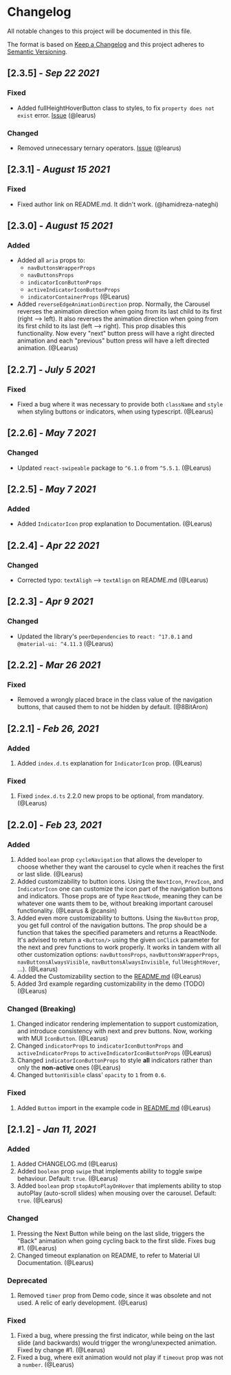# Changelog

All notable changes to this project will be documented in this file.

The format is based on [Keep a Changelog][Keep a Changelog] and this project adheres to [Semantic Versioning][Semantic Versioning].

## [2.3.5] - *Sep 22 2021*

### Fixed

- Added fullHeightHoverButton class to styles, to fix `property does not exist` error. [Issue](https://github.com/Learus/react-material-ui-carousel/issues/110) (@learus)

### Changed

- Removed unnecessary ternary operators. [Issue](https://github.com/Learus/react-material-ui-carousel/issues/111) (@learus)

## [2.3.1] - *August 15 2021*

### Fixed

- Fixed author link on README.md. It didn't work. (@hamidreza-nateghi)

## [2.3.0] - *August 15 2021*

### Added

- Added all `aria` props to:
  - `navButtonsWrapperProps`
  - `navButtonsProps`
  - `indicatorIconButtonProps`
  - `activeIndicatorIconButtonProps`
  - `indicatorContainerProps` (@Learus)
- Added `reverseEdgeAnimationDirection` prop. Normally, the Carousel reverses the animation direction when going from its last child to its first (right --> left). It also reverses the animation direction when going from its first child to its last (left --> right). This prop disables this functionality.
  Now every "next" button press will have a right directed animation and each "previous" button press will have a left directed animation. (@Learus)

## [2.2.7] - *July 5 2021*

### Fixed

- Fixed a bug where it was necessary to provide both `className` and `style` when styling buttons or indicators, when using typescript. (@Learus)

## [2.2.6] - *May 7 2021*

### Changed

- Updated `react-swipeable` package to `^6.1.0` from `^5.5.1`. (@Learus)

## [2.2.5] - *May 7 2021*

### Added

- Added `IndicatorIcon` prop explanation to Documentation. (@Learus)

## [2.2.4] - *Apr 22 2021*

### Changed

- Corrected typo: `textAligh` --> `textAlign` on README.md (@Learus)

## [2.2.3] - *Apr 9 2021*

### Changed

- Updated the library's `peerDependencies` to `react: ^17.0.1` and `@material-ui: ^4.11.3` (@Learus)

## [2.2.2] - *Mar 26 2021*

### Fixed

- Removed a wrongly placed brace in the class value of the navigation buttons, that caused them to not be hidden by default. (@8BitAron)

## [2.2.1] - *Feb 26, 2021*

### Added

1. Added `index.d.ts` explanation for `IndicatorIcon` prop. (@Learus)

### Fixed

1. Fixed `index.d.ts` 2.2.0 new props to be optional, from mandatory. (@Learus)

## [2.2.0] - *Feb 23, 2021*

### Added

1. Added `boolean` prop `cycleNavigation` that allows the developer to choose whether they want the carousel to cycle when it reaches the first or last slide. (@Learus)
2. Added customizability to button icons. Using the `NextIcon`, `PrevIcon`, and `IndicatorIcon` one can customize the icon part of the navigation buttons and indicators. Those props are of type `ReactNode`, meaning they can be whatever one wants them to be, without breaking important carousel functionality. (@Learus & @cansin)
3. Added even more customizability to buttons. Using the `NavButton` prop, you get full control of the navigation buttons. The prop should be a function that takes the specified parameters and returns a ReactNode. It's advised to return a `<Button/>` using the given `onClick` parameter for the next and prev functions to work properly. It works in tandem with all other customization options: `navButtonsProps`, `navButtonsWrapperProps`, `navButtonsAlwaysVisible`, `navButtonsAlwaysInvisible`, `fullHeightHover`, ...). (@Learus)
4. Added the Customizability section to the [README.md](README.md) (@Learus)
5. Added 3rd example regarding customizability in the demo (TODO) (@Learus)

### Changed (Breaking)

1. Changed indicator rendering implementation to support customization, and introduce consistency with next and prev buttons. Now, working with MUI `IconButton`. (@Learus)
2. Changed `indicatorProps` to `indicatorIconButtonProps` and `activeIndicatorProps` to `activeIndicatorIconButtonProps` (@Learus)
3. Changed `indicatorIconButtonProps` to style **all** indicators rather than only the **non-active** ones (@Learus)
4. Changed `buttonVisible` class' `opacity` to `1` from `0.6`.

### Fixed

1. Added `Button` import in the example code in [README.md](README.md) (@Learus)

## [2.1.2] - *Jan 11, 2021*

### Added

1. Added CHANGELOG.md (@Learus)
2. Added `boolean` prop `swipe` that implements ability to toggle swipe behaviour. Default: `true`. (@Learus)
3. Added `boolean` prop `stopAutoPlayOnHover` that implements ability to stop autoPlay (auto-scroll slides) when mousing over the carousel. Default: `true`. (@Learus)

### Changed

1. Pressing the Next Button while being on the last slide, triggers the "Back" animation when going cycling back to the first slide. Fixes bug #1. (@Learus)
2. Changed timeout explanation on README, to refer to Material UI Documentation. (@Learus)

### Deprecated

1. Removed `timer` prop from Demo code, since it was obsolete and not used. A relic of early development. (@Learus)

### Fixed

1. Fixed a bug, where pressing the first indicator, while being on the last slide (and backwards) would trigger the wrong/unexpected animation. Fixed by change #1. (@Learus)
2. Fixed a bug, where exit animation would not play if `timeout` prop was not a `number`. (@Learus)

<!-- Links -->

<!-- Versions -->

[Keep a Changelog]: https://keepachangelog.com/
[Semantic Versioning]: https://semver.org/
[0.0.2]: https://github.com/Author/Repository/compare/v0.0.1..v0.0.2
[0.0.1]: https://github.com/Author/Repository/releases/v0.0.1
